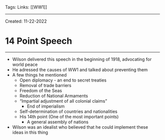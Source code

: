 Tags:
Links: [[WW1]]

---
Created: 11-22-2022
# 14 Point Speech
---

- Wilson delivered this speech in the beginning of 1918, advocating for world peace
- He adressed the causes of WW1 and talked about preventing them
- A few things he mentioned
	- Open diplomacy - an end to secret treaties
	- Removal of trade barriers
	- Freedom of the Seas
	- Reduction of National Armaments
	- “Impartial adjustment of all colonial claims”
		- End of imperialism
	- Self-determination of countries and nationalities
	- His 14th point (One of the most important points)
		- A general assembly of nations
- Wilson was an idealist who believed that he could implement these ideas in this thing